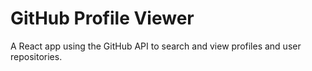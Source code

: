 # GitHub Profile Viewer

A React app using the GitHub API to search and view profiles and user repositories.
